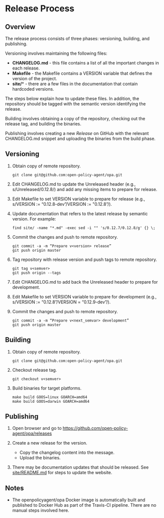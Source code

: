 # Release Process

## Overview

The release process consists of three phases: versioning, building, and
publishing.

Versioning involves maintaining the following files:

- **CHANGELOG.md** - this file contains a list of all the important changes in each release.
- **Makefile** - the Makefile contains a VERSION variable that defines the version of the project.
- **site/*** - there are a few files in the documentation that contain hardcoded versions.

The steps below explain how to update these files. In addition, the repository should be tagged with the semantic version identifying the release.

Building involves obtaining a copy of the repository, checking out the release tag, and building the binaries.

Publishing involves creating a new *Release* on GitHub with the relevant CHANGELOG.md snippet and uploading the binaries from the build phase.

## Versioning

1. Obtain copy of remote repository.

	```
	git clone git@github.com:open-policy-agent/opa.git
	```

1. Edit CHANGELOG.md to update the Unreleased header (e.g., s/Unreleased/0.12.8/) and add any missing items to prepare for release.

1. Edit Makefile to set VERSION variable to prepare for release (e.g., s/VERSION := “0.12.8-dev”/VERSION := "0.12.8”/).

1. Update documentation that refers to the latest release by semantic version. For example:

	```
	find site/ -name "*.md" -exec sed -i "" 's/0.12.7/0.12.8/g' {} \;
	```

1. Commit the changes and push to remote repository.

	```
	git commit -a -m “Prepare v<version> release”
	git push origin master
	```

1. Tag repository with release version and push tags to remote repository.

	```
	git tag v<semver>
	git push origin --tags
	```

1. Edit CHANGELOG.md to add back the Unreleased header to prepare for development.

1. Edit Makefile to set VERSION variable to prepare for development (e.g., s/VERSION := “0.12.8”/VERSION = “0.12.9-dev”/).

1. Commit the changes and push to remote repository.

	```
	git commit -a -m “Prepare v<next_semvar> development”
	git push origin master
	```

## Building

1. Obtain copy of remote repository.

	```
	git clone git@github.com:open-policy-agent/opa.git
	```

1. Checkout release tag.

	```
	git checkout v<semver>
	```

1. Build binaries for target platforms.

	```
	make build GOOS=linux GOARCH=amd64
	make build GOOS=darwin GOARCH=amd64
	```

## Publishing

1. Open browser and go to https://github.com/open-policy-agent/opa/releases

1. Create a new release for the version.
	- Copy the changelog content into the message.
	- Upload the binaries.

1. There may be documentation updates that should be released. See [site/README.md](../site/README.md) for steps to update the website.

## Notes

- The openpolicyagent/opa Docker image is automatically built and published to Docker Hub as part of the Travis-CI pipeline. There are no manual steps involved here.
